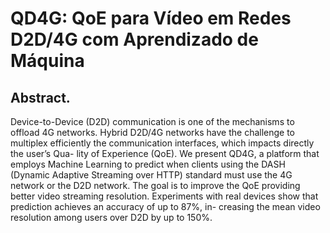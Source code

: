 # QD4G: QoE para Vídeo em Redes D2D/4G com Aprendizado de Máquina

## Abstract.
Device-to-Device (D2D) communication is one of the mechanisms to
offload 4G networks. Hybrid D2D/4G networks have the challenge to multiplex
efficiently the communication interfaces, which impacts directly the user’s Qua-
lity of Experience (QoE). We present QD4G, a platform that employs Machine
Learning to predict when clients using the DASH (Dynamic Adaptive Streaming
over HTTP) standard must use the 4G network or the D2D network. The goal
is to improve the QoE providing better video streaming resolution. Experiments
with real devices show that prediction achieves an accuracy of up to 87%, in-
creasing the mean video resolution among users over D2D by up to 150%.
